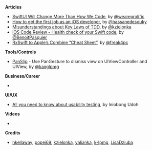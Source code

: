 **Articles**

* [SwiftUI Will Change More Than How We Code](https://www.prolificinteractive.com/2019/06/07/swiftui-will-change-more-than-how-we-code/), by [@weareprolific](https://twitter.com/weareprolific)
* [How to get the first job as an iOS developer](https://medium.com/flawless-app-stories/14-resources-to-help-you-get-your-ios-engineering-job-1cca22cedafe), by [@hassanedesouky](https://twitter.com/hassanedesouky)
* [Misunderstandings about Key Laws of TDD](https://www.thedroidsonroids.com/blog/key-laws-of-tdd), by [@kzielonka](https://twitter.com/kzielonka)
* [iOS Code Review - Health check of your Swift code](https://benoitpasquier.com/code-review-health-check-of-swift-code/), by [@BenoitPasquier](https://twitter.com/benoitpasquier_)
* [RxSwift to Apple’s Combine “Cheat Sheet”](https://medium.com/gett-engineering/rxswift-to-apples-combine-cheat-sheet-e9ce32b14c5b), by [@freak4pc](https://twitter.com/freak4pc)

**Tools/Controls**

* [PanSlip](https://github.com/k-lpmg/PanSlip) - Use PanGesture to dismiss view on UIViewController and UIView, by [@kanglpmg](https://twitter.com/kanglpmg)

**Business/Career**

* 

**UI/UX**

* [All you need to know about usability testing](https://uxplanet.org/all-you-need-to-know-about-usability-testing-b754158e195f), by Iniobong Udoh

**Videos**

* 

**Credits**

* [hkellaway](https://github.com/hkellaway), [popei69](https://github.com/popei69), [kzielonka](https://github.com/kzielonka), [valianka](https://github.com/valianka), [k-lpmg](https://github.com/k-lpmg), [LisaDziuba](https://github.com/lisadziuba)
